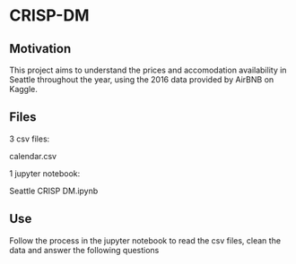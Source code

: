 # CRISP-DM


## Motivation

This project aims to understand the prices and accomodation availability in Seattle throughout the year, using the 2016 data provided by AirBNB on Kaggle.

## Files

3 csv files:

calendar.csv

1 jupyter notebook:

Seattle CRISP DM.ipynb

## Use

Follow the process in the jupyter notebook to read the csv files, clean the data and answer the following questions
